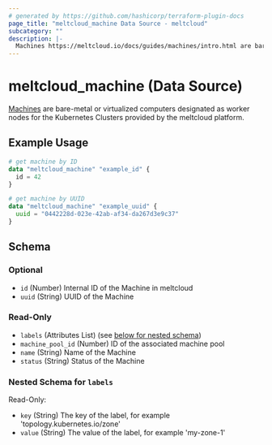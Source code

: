 ```yaml
---
# generated by https://github.com/hashicorp/terraform-plugin-docs
page_title: "meltcloud_machine Data Source - meltcloud"
subcategory: ""
description: |-
  Machines https://meltcloud.io/docs/guides/machines/intro.html are bare-metal or virtualized computers designated as worker nodes for the Kubernetes Clusters provided by the meltcloud platform.
---
```


# meltcloud_machine (Data Source)

[Machines](https://meltcloud.io/docs/guides/machines/intro.html) are bare-metal or virtualized computers designated as worker nodes for the Kubernetes Clusters provided by the meltcloud platform.

## Example Usage

```terraform
# get machine by ID
data "meltcloud_machine" "example_id" {
  id = 42
}

# get machine by UUID
data "meltcloud_machine" "example_uuid" {
  uuid = "0442228d-023e-42ab-af34-da267d3e9c37"
}
```

<!-- schema generated by tfplugindocs -->
## Schema

### Optional

- `id` (Number) Internal ID of the Machine in meltcloud
- `uuid` (String) UUID of the Machine

### Read-Only

- `labels` (Attributes List) (see [below for nested schema](#nestedatt--labels))
- `machine_pool_id` (Number) ID of the associated machine pool
- `name` (String) Name of the Machine
- `status` (String) Status of the Machine

<a id="nestedatt--labels"></a>
### Nested Schema for `labels`

Read-Only:

- `key` (String) The key of the label, for example 'topology.kubernetes.io/zone'
- `value` (String) The value of the label, for example 'my-zone-1'
